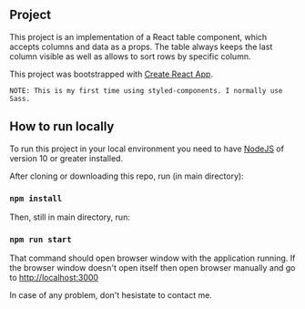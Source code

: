 ## Project

This project is an implementation of a React table component, which accepts columns and data as a props. The table always keeps the last column visible as well as allows to sort rows by specific column.

This project was bootstrapped with [Create React App](https://github.com/facebook/create-react-app). 

```
NOTE: This is my first time using styled-components. I normally use Sass.
```

## How to run locally

To run this project in your local environment you need to have [NodeJS](https://nodejs.org/en/) of version 10 or greater installed. 

After cloning or downloading this repo, run (in main directory):

### `npm install`

Then, still in main directory, run:

### `npm run start`

That command should open browser window with the application running. If the browser window doesn't open itself then open browser manually and go to [http://localhost:3000](http://localhost:3000)

In case of any problem, don't hesistate to contact me.
